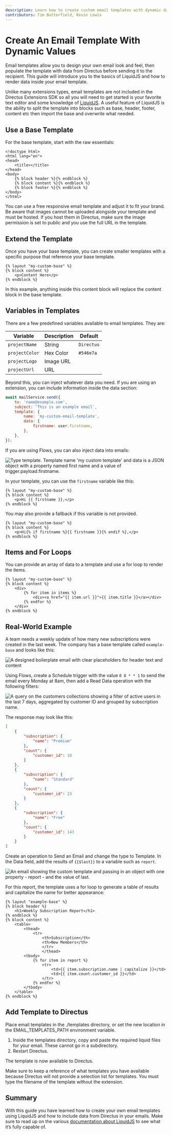 ```yaml
---
description: Learn how to create custom email templates with dynamic data.
contributors: Tim Butterfield, Kevin Lewis
---
```


# Create An Email Template With Dynamic Values

Email templates allow you to design your own email look and feel, then populate the template with data from Directus
before sending it to the recipient. This guide will introduce you to the basics of LiquidJS and how to render data
inside your email template.

Unlike many extensions types, email templates are not included in the Directus Extensions SDK so all you will need to
get started is your favorite text editor and some knowledge of [LiquidJS](https://liquidjs.com/). A useful feature of
LiquidJS is the ability to split the template into blocks such as base, header, footer, content etc then import the base
and overwrite what needed.

## Use a Base Template

For the base template, start with the raw essentials:

```liquid
<!doctype html>
<html lang="en">
<head>
	<title></title>
</head>
<body>
	{% block header %}{% endblock %}
	{% block content %}{% endblock %}
	{% block footer %}{% endblock %}
</body>
</html>
```

You can use a free responsive email template and adjust it to fit your brand. Be aware that images cannot be uploaded
alongside your template and must be hosted. If you host them in Directus, make sure the image permission is set to
public and you use the full URL in the template.

## Extend the Template

Once you have your base template, you can create smaller templates with a specific purpose that reference your base
template.

```liquid
{% layout "my-custom-base" %}
{% block content %}
    <p>Content Here</p>
{% endblock %}
```

In this example, anything inside this content block will replace the content block in the base template.

## Variables in Templates

There are a few predefined variables available to email templates. They are:

| Variable       | Description | Default    |
| -------------- | ----------- | ---------- |
| `projectName`  | String      | `Directus` |
| `projectColor` | Hex Color   | `#546e7a`  |
| `projectLogo`  | Image URL   |            |
| `projectUrl`   | URL         |            |

Beyond this, you can inject whatever data you need. If you are using an extension, you can include information inside
the data section:

```js
await mailService.send({
	to: 'name@example.com',
	subject: 'This is an example email',
	template: {
		name: 'my-custom-email-template',
		data: {
			firstname: user.firstname,
		},
	},
});
```

If you are using Flows, you can also inject data into emails:

![Type template. Template name 'my custom template' and data is a JSON object with a property named first name and a value of trigger.payload.firstname.](https://marketing.directus.app/assets/e1330f0f-a15f-40e6-96d1-3cf113a6da6b)

In your template, you can use the `firstname` variable like this:

```liquid
{% layout "my-custom-base" %}
{% block content %}
    <p>Hi {{ firstname }},</p>
{% endblock %}
```

You may also provide a fallback if this variable is not provided.

```liquid
{% layout "my-custom-base" %}
{% block content %}
    <p>Hi{% if firstname %}{{ firstname }}{% endif %},</p>
{% endblock %}
```

## Items and For Loops

You can provide an array of data to a template and use a for loop to render the items.

```liquid
{% layout "my-custom-base" %}
{% block content %}
    <div>
        {% for item in items %}
            <div><a href="{{ item.url }}">{{ item.title }}</a></div>
        {% endfor %}
    </div>
{% endblock %}
```

## Real-World Example

A team needs a weekly update of how many new subscriptions were created in the last week. The company has a base
template called `example-base` and looks like this:

![A designed boilerplate email with clear placeholders for header text and content](https://marketing.directus.app/assets/760d10b0-92dd-4a22-b221-1b811441035d)

Using Flows, create a Schedule trigger with the value `0 8 * * 1` to send the email every Monday at 8am, then add a Read
Data operation with the following filters:

![A query on the customers collections showing a filter of active users in the last 7 days, aggregated by customer ID and grouped by subscription name.](https://marketing.directus.app/assets/0fa9b186-8d4d-478a-a4de-314d0628001d)

The response may look like this:

```json
[
	{
		"subscription": {
			"name": "Premium"
		},
		"count": {
			"customer_id": 10
		}
	},
	{
		"subscription": {
			"name": "Standard"
		},
		"count": {
			"customer_id": 23
		}
	},
	{
		"subscription": {
			"name": "Free"
		},
		"count": {
			"customer_id": 143
		}
	}
]
```

Create an operation to Send an Email and change the type to Template. In the Data field, add the results of `{{$last}}`
to a variable such as `report`.

![An email showing the custom template and passing in an object with one property - report - and the value of last.](https://marketing.directus.app/assets/a9450c81-a133-48c6-9d87-876fb8247915)

For this report, the template uses a for loop to generate a table of results and capitalize the name for better
appearance:

```liquid
{% layout "example-base" %}
{% block header %}
    <h1>Weekly Subscription Report</h1>
{% endblock %}
{% block content %}
    <table>
        <thead>
            <tr>
                <th>Subscription</th>
                <th>New Members</th>
                </tr>
                </thead>
        <tbody>
            {% for item in report %}
                <tr>
                    <td>{{ item.subscription.name | capitalize }}</td>
                    <td>{{ item.count.customer_id }}</td>
                </tr>
            {% endfor %}
        </tbody>
    </table>
{% endblock %}
```

## Add Template to Directus

Place email templates in the ./templates directory, or set the new location in the EMAIL_TEMPLATES_PATH environment variable.

1. Inside the templates directory, copy and paste the required liquid files for your email. These cannot go in a
   subdirectory.
2. Restart Directus.

The template is now available to Directus.

Make sure to keep a reference of what templates you have available because Directus will not provide a selection list
for templates. You must type the filename of the template without the extension.

## Summary

With this guide you have learned how to create your own email templates using LiquidJS and how to include data from
Directus in your emails. Make sure to read up on the various
[documentation about LiquidJS](https://shopify.github.io/liquid/basics/introduction/) to see what it’s fully capable of.
